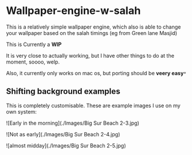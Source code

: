 # Wallpaper-engine-w-salah

This is a relatively simple wallpaper engine, which also is able to change your wallpaper based on the salah timings (eg from Green lane Masjid)

This is Currently a **WIP**

It is very close to actually working, but I have other things to do at the moment, soooo, welp.

Also, it currently only works on mac os, but porting should be **veery easy**`*`


## Shifting background examples

This is completely customisable. These are example images I use on my own system:


![Early in the morning](./Images/Big Sur Beach 2-3.jpg)

![Not as early](./Images/Big Sur Beach 2-4.jpg)

![almost midday](./Images/Big Sur Beach 2-5.jpg)
